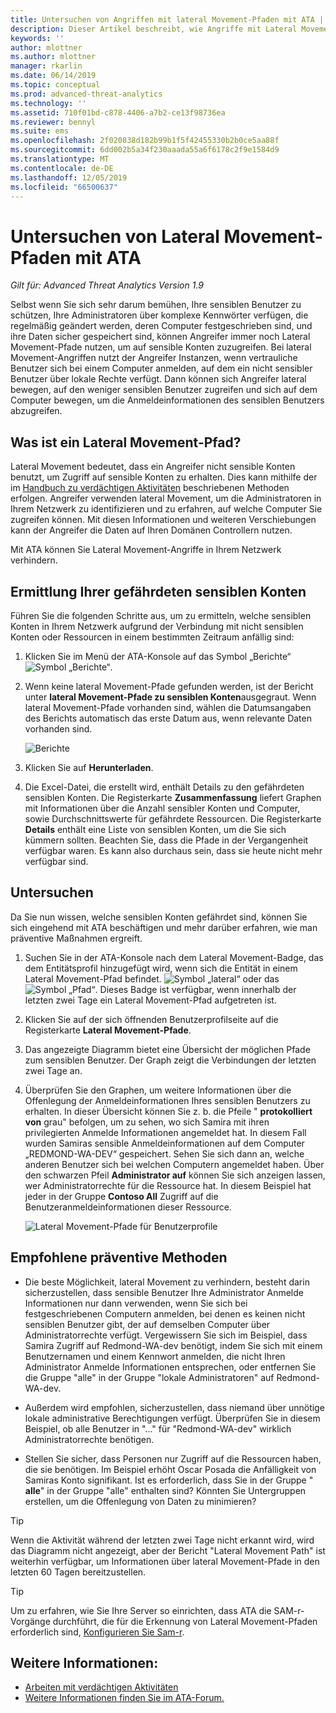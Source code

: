 ```yaml
---
title: Untersuchen von Angriffen mit lateral Movement-Pfaden mit ATA | Microsoft-Dokumentation
description: Dieser Artikel beschreibt, wie Angriffe mit Lateral Movement-Pfaden mit Azure Advanced Threat Analytics (ATA) erkannt werden können.
keywords: ''
author: mlottner
ms.author: mlottner
manager: rkarlin
ms.date: 06/14/2019
ms.topic: conceptual
ms.prod: advanced-threat-analytics
ms.technology: ''
ms.assetid: 710f01bd-c878-4406-a7b2-ce13f98736ea
ms.reviewer: bennyl
ms.suite: ems
ms.openlocfilehash: 2f020838d182b99b1f5f42455330b2b0ce5aa88f
ms.sourcegitcommit: 6dd002b5a34f230aaada55a6f6178c2f9e1584d9
ms.translationtype: MT
ms.contentlocale: de-DE
ms.lasthandoff: 12/05/2019
ms.locfileid: "66500637"
---
```

# <a name="investigate-lateral-movement-paths-with-ata"></a>Untersuchen von Lateral Movement-Pfaden mit ATA


*Gilt für: Advanced Threat Analytics Version 1.9*

Selbst wenn Sie sich sehr darum bemühen, Ihre sensiblen Benutzer zu schützen, Ihre Administratoren über komplexe Kennwörter verfügen, die regelmäßig geändert werden, deren Computer festgeschrieben sind, und ihre Daten sicher gespeichert sind, können Angreifer immer noch Lateral Movement-Pfade nutzen, um auf sensible Konten zuzugreifen. Bei lateral Movement-Angriffen nutzt der Angreifer Instanzen, wenn vertrauliche Benutzer sich bei einem Computer anmelden, auf dem ein nicht sensibler Benutzer über lokale Rechte verfügt. Dann können sich Angreifer lateral bewegen, auf den weniger sensiblen Benutzer zugreifen und sich auf dem Computer bewegen, um die Anmeldeinformationen des sensiblen Benutzers abzugreifen. 

## <a name="what-is-a-lateral-movement-path"></a>Was ist ein Lateral Movement-Pfad?

Lateral Movement bedeutet, dass ein Angreifer nicht sensible Konten benutzt, um Zugriff auf sensible Konten zu erhalten. Dies kann mithilfe der im [Handbuch zu verdächtigen Aktivitäten](suspicious-activity-guide.md) beschriebenen Methoden erfolgen. Angreifer verwenden lateral Movement, um die Administratoren in Ihrem Netzwerk zu identifizieren und zu erfahren, auf welche Computer Sie zugreifen können. Mit diesen Informationen und weiteren Verschiebungen kann der Angreifer die Daten auf Ihren Domänen Controllern nutzen. 

Mit ATA können Sie Lateral Movement-Angriffe in Ihrem Netzwerk verhindern.

## <a name="discovery-your-at-risk-sensitive-accounts"></a>Ermittlung Ihrer gefährdeten sensiblen Konten

Führen Sie die folgenden Schritte aus, um zu ermitteln, welche sensiblen Konten in Ihrem Netzwerk aufgrund der Verbindung mit nicht sensiblen Konten oder Ressourcen in einem bestimmten Zeitraum anfällig sind: 

1. Klicken Sie im Menü der ATA-Konsole auf das Symbol „Berichte“ ![Symbol „Berichte“](./media/ata-report-icon.png).

2. Wenn keine lateral Movement-Pfade gefunden werden, ist der Bericht unter **lateral Movement-Pfade zu sensiblen Konten**ausgegraut. Wenn lateral Movement-Pfade vorhanden sind, wählen die Datumsangaben des Berichts automatisch das erste Datum aus, wenn relevante Daten vorhanden sind. 

   ![Berichte](./media/reports.png)

3. Klicken Sie auf **Herunterladen**.

4. Die Excel-Datei, die erstellt wird, enthält Details zu den gefährdeten sensiblen Konten. Die Registerkarte **Zusammenfassung** liefert Graphen mit Informationen über die Anzahl sensibler Konten und Computer, sowie Durchschnittswerte für gefährdete Ressourcen. Die Registerkarte **Details** enthält eine Liste von sensiblen Konten, um die Sie sich kümmern sollten. Beachten Sie, dass die Pfade in der Vergangenheit verfügbar waren. Es kann also durchaus sein, dass sie heute nicht mehr verfügbar sind.


## <a name="investigate"></a>Untersuchen

Da Sie nun wissen, welche sensiblen Konten gefährdet sind, können Sie sich eingehend mit ATA beschäftigen und mehr darüber erfahren, wie man präventive Maßnahmen ergreift.

1. Suchen Sie in der ATA-Konsole nach dem Lateral Movement-Badge, das dem Entitätsprofil hinzugefügt wird, wenn sich die Entität in einem Lateral Movement-Pfad befindet. ![Symbol „lateral“](./media/lateral-movement-icon.png) oder das ![Symbol „Pfad“](./media/paths-icon.png). Dieses Badge ist verfügbar, wenn innerhalb der letzten zwei Tage ein Lateral Movement-Pfad aufgetreten ist.

2. Klicken Sie auf der sich öffnenden Benutzerprofilseite auf die Registerkarte **Lateral Movement-Pfade**.

3. Das angezeigte Diagramm bietet eine Übersicht der möglichen Pfade zum sensiblen Benutzer. Der Graph zeigt die Verbindungen der letzten zwei Tage an.

4. Überprüfen Sie den Graphen, um weitere Informationen über die Offenlegung der Anmeldeinformationen Ihres sensiblen Benutzers zu erhalten. In dieser Übersicht können Sie z. b. die Pfeile " **protokolliert von** grau" befolgen, um zu sehen, wo sich Samira mit ihren privilegierten Anmelde Informationen angemeldet hat. In diesem Fall wurden Samiras sensible Anmeldeinformationen auf dem Computer „REDMOND-WA-DEV“ gespeichert. Sehen Sie sich dann an, welche anderen Benutzer sich bei welchen Computern angemeldet haben. Über den schwarzen Pfeil **Administrator auf** können Sie sich anzeigen lassen, wer Administratorrechte für die Ressource hat. In diesem Beispiel hat jeder in der Gruppe **Contoso All** Zugriff auf die Benutzeranmeldeinformationen dieser Ressource.  

   ![Lateral Movement-Pfade für Benutzerprofile](media/user-profile-lateral-movement-paths.png)


## <a name="preventative-best-practices"></a>Empfohlene präventive Methoden

- Die beste Möglichkeit, lateral Movement zu verhindern, besteht darin sicherzustellen, dass sensible Benutzer Ihre Administrator Anmelde Informationen nur dann verwenden, wenn Sie sich bei festgeschriebenen Computern anmelden, bei denen es keinen nicht sensiblen Benutzer gibt, der auf demselben Computer über Administratorrechte verfügt. Vergewissern Sie sich im Beispiel, dass Samira Zugriff auf Redmond-WA-dev benötigt, indem Sie sich mit einem Benutzernamen und einem Kennwort anmelden, die nicht Ihren Administrator Anmelde Informationen entsprechen, oder entfernen Sie die Gruppe "alle" in der Gruppe "lokale Administratoren" auf Redmond-WA-dev.

- Außerdem wird empfohlen, sicherzustellen, dass niemand über unnötige lokale administrative Berechtigungen verfügt. Überprüfen Sie in diesem Beispiel, ob alle Benutzer in "..." für "Redmond-WA-dev" wirklich Administratorrechte benötigen.

- Stellen Sie sicher, dass Personen nur Zugriff auf die Ressourcen haben, die sie benötigen. Im Beispiel erhöht Oscar Posada die Anfälligkeit von Samiras Konto signifikant. Ist es erforderlich, dass Sie in der Gruppe " **alle**" in der Gruppe "alle" enthalten sind? Könnten Sie Untergruppen erstellen, um die Offenlegung von Daten zu minimieren?

> [!TIP]
> Wenn die Aktivität während der letzten zwei Tage nicht erkannt wird, wird das Diagramm nicht angezeigt, aber der Bericht "Lateral Movement Path" ist weiterhin verfügbar, um Informationen über lateral Movement-Pfade in den letzten 60 Tagen bereitzustellen.

> [!TIP]
> Um zu erfahren, wie Sie Ihre Server so einrichten, dass ATA die SAM-r-Vorgänge durchführt, die für die Erkennung von Lateral Movement-Pfaden erforderlich sind, [Konfigurieren Sie Sam-r](install-ata-step9-samr.md).




## <a name="see-also"></a>Weitere Informationen:
- [Arbeiten mit verdächtigen Aktivitäten](working-with-suspicious-activities.md)
- [Weitere Informationen finden Sie im ATA-Forum.](https://social.technet.microsoft.com/Forums/security/home?forum=mata)
